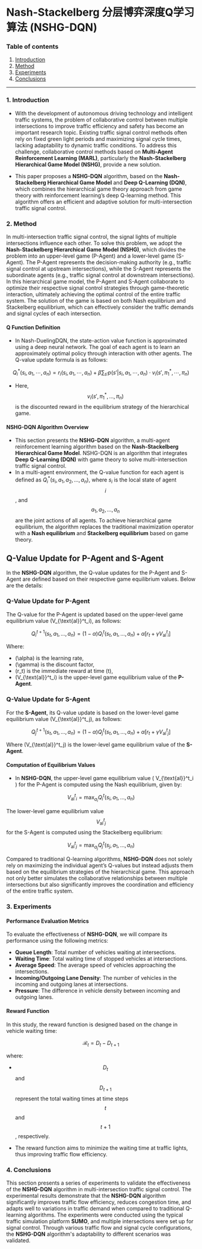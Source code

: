 # Nash-Stackelberg 分层博弈深度Q学习算法 (NSHG-DQN)

### Table of contents

1. [Introduction](#1-introduction)
2. [Method](#2-method)
3. [Experiments](#3-experiments)
4. [Conclusions](#4-conclusions)

---

### 1. Introduction

- With the development of autonomous driving technology and intelligent traffic systems, the problem of collaborative control between multiple intersections to improve traffic efficiency and safety has become an important research topic. Existing traffic signal control methods often rely on fixed green light periods and maximizing signal cycle times, lacking adaptability to dynamic traffic conditions. To address this challenge, collaborative control methods based on **Multi-Agent Reinforcement Learning (MARL)**, particularly the **Nash-Stackelberg Hierarchical Game Model (NSHG)**, provide a new solution.

- This paper proposes a **NSHG-DQN** algorithm, based on the **Nash-Stackelberg Hierarchical Game Model** and **Deep Q-Learning (DQN)**, which combines the hierarchical game theory approach from game theory with reinforcement learning’s deep Q-learning method. This algorithm offers an efficient and adaptive solution for multi-intersection traffic signal control.

### 2. Method

In multi-intersection traffic signal control, the signal lights of multiple intersections influence each other. To solve this problem, we adopt the **Nash-Stackelberg Hierarchical Game Model (NSHG)**, which divides the problem into an upper-level game (P-Agent) and a lower-level game (S-Agent). The P-Agent represents the decision-making authority (e.g., traffic signal control at upstream intersections), while the S-Agent represents the subordinate agents (e.g., traffic signal control at downstream intersections).
In this hierarchical game model, the P-Agent and S-Agent collaborate to optimize their respective signal control strategies through game-theoretic interaction, ultimately achieving the optimal control of the entire traffic system. The solution of the game is based on both Nash equilibrium and Stackelberg equilibrium, which can effectively consider the traffic demands and signal cycles of each intersection.

#### Q Function Definition

- In Nash-DuelingDQN, the state-action value function is approximated using a deep neural network. The goal of each agent is to learn an approximately optimal policy through interaction with other agents. The Q-value update formula is as follows:

$$
Q_i^*(s_i, a_1, \cdots,a_n) = r_i(s_i, a_1, \cdots, a_n) + \beta \sum_{s'} p(s'|s_i, a_1, \cdots, a_n) \cdot v_i(s', \pi_1^*, \cdots, \pi_n)
$$

- Here, $$v_i(s', \pi_1^*, \dots, \pi_n)$$ is the discounted reward in the equilibrium strategy of the hierarchical game.

#### NSHG-DQN Algorithm Overview

- This section presents the **NSHG-DQN** algorithm, a multi-agent reinforcement learning algorithm based on the **Nash-Stackelberg Hierarchical Game Model**. NSHG-DQN is an algorithm that integrates **Deep Q-Learning (DQN)** with game theory to solve multi-intersection traffic signal control.
- In a multi-agent environment, the Q-value function for each agent is defined as $Q_i^*(s_i, a_1, a_2, \dots, a_n)$, where $s_i$ is the local state of agent $$ i $$, and $$ a_1, a_2, \dots, a_n $$ are the joint actions of all agents. To achieve hierarchical game equilibrium, the algorithm replaces the traditional maximization operator with a **Nash equilibrium** and **Stackelberg equilibrium** based on game theory.

## Q-Value Update for P-Agent and S-Agent

In the **NSHG-DQN** algorithm, the Q-value updates for the P-Agent and S-Agent are defined based on their respective game equilibrium values. Below are the details:

### Q-Value Update for P-Agent
The Q-value for the P-Agent is updated based on the upper-level game equilibrium value \(V_{\text{al}}^t_i\), as follows:

$$
Q_i^{t+1}(s_t, a_1, \dots, a_n) = (1 - \alpha) Q_i^t(s_t, a_1, \dots, a_n) + \alpha \left[ r_t + \gamma V_{\text{al}}^{t}_{i} \right]
$$

Where:
- \(\alpha\) is the learning rate,
- \(\gamma\) is the discount factor,
- \(r_t\) is the immediate reward at time \(t\),
- \(V_{\text{al}}^t_i\) is the upper-level game equilibrium value of the **P-Agent**.

### Q-Value Update for S-Agent
For the **S-Agent**, its Q-value update is based on the lower-level game equilibrium value \(V_{\text{al}}^t_j\), as follows:

$$
Q_j^{t+1}(s_t, a_1, \dots, a_n) = (1 - \alpha) Q_j^t(s_t, a_1, \dots, a_n) + \alpha \left[ r_t + \gamma V_{\text{al}}^{t}_{j} \right]
$$

Where \(V_{\text{al}}^t_j\) is the lower-level game equilibrium value of the **S-Agent**.

#### Computation of Equilibrium Values

- In **NSHG-DQN**, the upper-level game equilibrium value \( V_{\text{al}}^t_i \) for the P-Agent is computed using the Nash equilibrium, given by:

$$
V_{\text{al}}^t_i = \max_{a_i} Q_i^t(s_i, a_1, \dots, a_n)
$$

  The lower-level game equilibrium value $$V_{\text{al}}^t_j$$ for the S-Agent is computed using the Stackelberg equilibrium:

$$
V_{\text{al}}^t_j = \max_{a_j} Q_j^t(s_j, a_1, \dots, a_n)
$$

Compared to traditional Q-learning algorithms, **NSHG-DQN** does not solely rely on maximizing the individual agent’s Q-values but instead adjusts them based on the equilibrium strategies of the hierarchical game. This approach not only better simulates the collaborative relationships between multiple intersections but also significantly improves the coordination and efficiency of the entire traffic system.

### 3. Experiments

#### Performance Evaluation Metrics

To evaluate the effectiveness of **NSHG-DQN**, we will compare its performance using the following metrics:

- **Queue Length**: Total number of vehicles waiting at intersections.
- **Waiting Time**: Total waiting time of stopped vehicles at intersections.
- **Average Speed**: The average speed of vehicles approaching the intersections.
- **Incoming/Outgoing Lane Density**: The number of vehicles in the incoming and outgoing lanes at intersections.
- **Pressure**: The difference in vehicle density between incoming and outgoing lanes.

#### Reward Function

In this study, the reward function is designed based on the change in vehicle waiting time:

$$
\mathcal{R}_t = D_t - D_{t+1}
$$

where:

- $$D_t$$ and $$D_{t+1}$$  represent the total waiting times at time steps  $$t$$  and  $$t+1$$ , respectively.

- The reward function aims to minimize the waiting time at traffic lights, thus improving traffic flow efficiency.

### 4. Conclusions

This section presents a series of experiments to validate the effectiveness of the **NSHG-DQN** algorithm in multi-intersection traffic signal control. The experimental results demonstrate that the **NSHG-DQN** algorithm significantly improves traffic flow efficiency, reduces congestion time, and adapts well to variations in traffic demand when compared to traditional Q-learning algorithms.
The experiments were conducted using the typical traffic simulation platform **SUMO**, and multiple intersections were set up for signal control. Through various traffic flow and signal cycle configurations, the **NSHG-DQN** algorithm's adaptability to different scenarios was validated.
